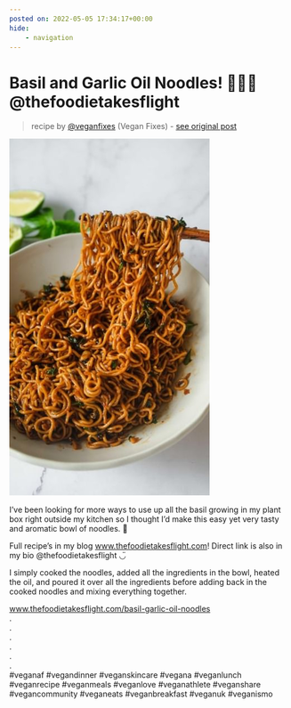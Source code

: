 ```yaml
---
posted on: 2022-05-05 17:34:17+00:00
hide:
    - navigation
---
```


# Basil and Garlic Oil Noodles! 🌿🧄🍜 @thefoodietakesflight 

> recipe by [@veganfixes](https://www.instagram.com/veganfixes/) 
(Vegan Fixes) - [see original post](https://instagram.com/p/CdL1Ic8Du7G)

![](../img/veganfixes_05-05-2022_1705.png)

  
I’ve been looking for more ways to use up all the basil growing in my plant box right outside my kitchen so I thought I’d make this easy yet very tasty and aromatic bowl of noodles. 🌝  
  
Full recipe’s in my blog www.thefoodietakesflight.com! Direct link is also in my bio @thefoodietakesflight ◡̈   
  
I simply cooked the noodles, added all the ingredients in the bowl, heated the oil, and poured it over all the ingredients before adding back in the cooked noodles and mixing everything together.  
  
www.thefoodietakesflight.com/basil-garlic-oil-noodles  
.  
.  
.  
.  
.  
.  
\#veganaf \#vegandinner \#veganskincare \#vegana \#veganlunch \#veganrecipe \#veganmeals \#veganlove \#veganathlete \#veganshare \#vegancommunity \#veganeats \#veganbreakfast \#veganuk \#veganismo   